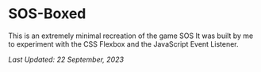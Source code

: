 # SOS-Boxed

This is an extremely minimal recreation of the game SOS
It was built by me to experiment with the CSS Flexbox and the JavaScript Event Listener.

_Last Updated: 22 September, 2023_
